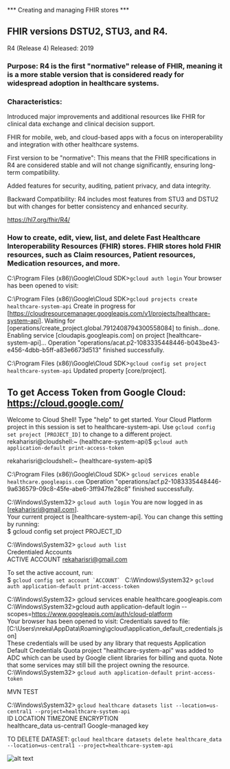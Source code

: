 *** Creating and managing FHIR stores ***

## FHIR versions DSTU2, STU3, and R4. 
R4 (Release 4)
Released: 2019

### Purpose: R4 is the first "normative" release of FHIR, meaning it is a more stable version that is considered ready for widespread adoption in healthcare systems.

### Characteristics:

Introduced major improvements and additional resources like FHIR for clinical data exchange and clinical decision support.

FHIR for mobile, web, and cloud-based apps with a focus on interoperability and integration with other healthcare systems.

First version to be "normative": This means that the FHIR specifications in R4 are considered stable and will not change significantly, ensuring long-term compatibility.

Added features for security, auditing, patient privacy, and data integrity.

Backward Compatibility: R4 includes most features from STU3 and DSTU2 but with changes for better consistency and enhanced security.

https://hl7.org/fhir/R4/

### How to create, edit, view, list, and delete Fast Healthcare Interoperability Resources (FHIR) stores. FHIR stores hold FHIR resources, such as Claim resources, Patient resources, Medication resources, and more.

C:\Program Files (x86)\Google\Cloud SDK>``` gcloud auth login ```
Your browser has been opened to visit:

C:\Program Files (x86)\Google\Cloud SDK>``` gcloud projects create healthcare-system-api ```
Create in progress for [https://cloudresourcemanager.googleapis.com/v1/projects/healthcare-system-api].
Waiting for [operations/create_project.global.7912408794300558084] to finish...done.
Enabling service [cloudapis.googleapis.com] on project [healthcare-system-api]...
Operation "operations/acat.p2-1083335448446-b043be43-e456-4dbb-b5ff-a83e6673d513" finished successfully.

C:\Program Files (x86)\Google\Cloud SDK>``` gcloud config set project healthcare-system-api ```
Updated property [core/project].

## To get Access Token from Google Cloud: https://cloud.google.com/
Welcome to Cloud Shell! Type "help" to get started.
Your Cloud Platform project in this session is set to healthcare-system-api.
Use `gcloud config set project [PROJECT_ID]` to change to a different project.
rekaharisri@cloudshell:~ (healthcare-system-api)$ ``` gcloud auth application-default print-access-token ```

rekaharisri@cloudshell:~ (healthcare-system-api)$ 


C:\Program Files (x86)\Google\Cloud SDK> ``` gcloud services enable healthcare.googleapis.com ```
Operation "operations/acf.p2-1083335448446-9a636579-09c8-45fe-abe6-3ff947fe28c8" finished successfully.

C:\Windows\System32> ``` gcloud auth login ```
You are now logged in as [rekaharisri@gmail.com].                               
Your current project is [healthcare-system-api].  You can change this setting by running:                     
$ gcloud config set project PROJECT_ID 

C:\Windows\System32> ``` gcloud auth list ```                                                        
Credentialed Accounts     
ACTIVE  ACCOUNT rekaharisri@gmail.com     

To set the active account, run:                                            
 $ ``` gcloud config set account `ACCOUNT`  ```
C:\Windows\System32> ``` gcloud auth application-default print-access-token  ```                                          
                                                                                                                         
C:\Windows\System32> gcloud services enable 
healthcare.googleapis.com                                                                                                         C:\Windows\System32>gcloud auth application-default login --scopes=https://www.googleapis.com/auth/cloud-platform                                                                              
Your browser has been opened to visit:                                                                                                                                           Credentials saved to file: [C:\Users\nreka\AppData\Roaming\gcloud\application_default_credentials.json]                                                                                                      
These credentials will be used by any library that requests Application Default Credentials Quota project "healthcare-system-api" was added to ADC which can be used by Google client libraries for billing and quota. Note that some services may still bill the project owning the resource.                                                                                                                                        C:\Windows\System32> ``` gcloud auth application-default print-access-token   ```                                                                                                                      
  
MVN TEST

C:\Windows\System32> ``` gcloud healthcare datasets list --location=us-central1 --project=healthcare-system-api   ```  
    ID                                 LOCATION           TIMEZONE  ENCRYPTION                   
   healthcare_data    us-central1            Google-managed key     

TO DELETE DATASET:
``` gcloud healthcare datasets delete healthcare_data --location=us-central1 --project=healthcare-system-api ```



![alt text](image-3.png)
